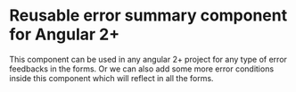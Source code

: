 # Reusable error summary component for Angular 2+

This component can be used in any angular 2+ project for any type of error feedbacks in the forms. Or we can also add some more error conditions inside this component which will reflect in all the forms.
